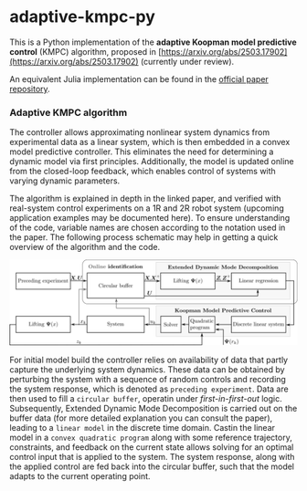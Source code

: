 # adaptive-kmpc-py
This is a Python implementation of the **adaptive Koopman model predictive control** (KMPC) algorithm, proposed in [https://arxiv.org/abs/2503.17902](https://arxiv.org/abs/2503.17902) (currently under review).  

An equivalent Julia implementation can be found in the [official paper repository](https://github.com/adrianodelr/adaptive-koopman-mpc).


### Adaptive KMPC algorithm
The controller allows approximating nonlinear system dynamics from experimental data as a linear system, which is then embedded in a convex model predictive controller. This eliminates the need for determining a dynamic model via first principles. Additionally, the model is updated online from the closed-loop feedback, which enables control of systems with varying dynamic parameters. 

The algorithm is explained in depth in the linked paper, and verified with real-system control experiments on a 1R and 2R robot system (upcoming application examples may be documented here). To ensure understanding of the code, variable names are chosen according to the notation used in the paper.  The following process schematic may help in getting a quick overview of the algorithm and the code.  

<img src="docs/adaptive_KMPC_scheme.png" alt="adaptive_KMPC_scheme" width="1000"/>

For initial model build the controller relies on availability of data that partly capture the underlying system dynamics. These data can be obtained by perturbing the system with a sequence of 
random controls and recording the system response, which is denoted as `preceding experiment`. Data are then used to fill a `circular buffer`, operatin under *first-in-first-out* logic. Subsequently, Extended Dynamic Mode Decomposition is carried out on the buffer data (for more detailed explanation you can consult the paper), leading to a `linear model` in the discrete time domain. Castin the linear model in a `convex quadratic program` along with some reference trajectory, constraints, and feedback on the current state allows solving for an optimal control input that is applied to the system. The system response, along with the applied control are fed back into the circular buffer, such that the model adapts to the current operating point.  


